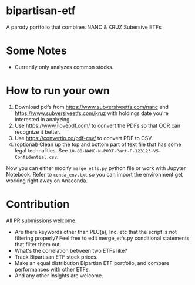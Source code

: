 # bipartisan-etf
A parody portfolio that combines NANC &amp; KRUZ Subersive ETFs

# Some Notes
- Currently only analyzes common stocks.
# How to run your own
1. Download pdfs from https://www.subversiveetfs.com/nanc and https://www.subversiveetfs.com/kruz with holdings date you're interested in analyzing.
2. Use https://www.ilovepdf.com/ to convert the PDFs so that OCR can recognize it better.
3. Use https://convertio.co/pdf-csv/ to convert PDF to CSV.
4. (optional) Clean up the top and bottom part of text file that has some legal technalities. See `10-80-NANC-N-PORT-Part-F-123123-V5-Confidential.csv`.

Now you can either modify `merge_etfs.py` python file or work with Jupyter Notebook. Refer to `conda_env.txt` so you can import the environment get working right away on Anaconda.

# Contribution
All PR submissions welcome.

- Are there keywords other than PLC(a), Inc. etc that the script is not filtering properly? Feel free to edit merge_etfs.py conditional statements that filter them out. 
- What's the correlation between two ETFs like?
- Track Bipartisan ETF stock prices.
- Make an equal distribution Bipartisn ETF portfolio, and compare performances with other ETFs.
- And any other insights are welcome.
